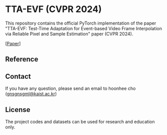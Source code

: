 # TTA-EVF (CVPR 2024)
This repository contains the official PyTorch implementation of the paper "TTA-EVF: Test-Time Adaptation for Event-based Video Frame Interpolation via Reliable Pixel and Sample Estimation" paper (CVPR 2024).

\[[Paper](https://openaccess.thecvf.com/content/CVPR2024/papers/Cho_TTA-EVF_Test-Time_Adaptation_for_Event-based_Video_Frame_Interpolation_via_Reliable_CVPR_2024_paper.pdf)\] 



## Reference

##

## Contact
If you have any question, please send an email to hoonhee cho (gnsgnsgml@kaist.ac.kr)

## License
The project codes and datasets can be used for research and education only. 

